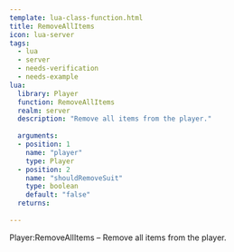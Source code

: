 ```yaml
---
template: lua-class-function.html
title: RemoveAllItems
icon: lua-server
tags:
  - lua
  - server
  - needs-verification
  - needs-example
lua:
  library: Player
  function: RemoveAllItems
  realm: server
  description: "Remove all items from the player."
  
  arguments:
  - position: 1
    name: "player"
    type: Player
  - position: 2
    name: "shouldRemoveSuit"
    type: boolean
    default: "false"
  returns:
    
---
```


<div class="lua__search__keywords">
Player:RemoveAllItems &#x2013; Remove all items from the player.
</div>
